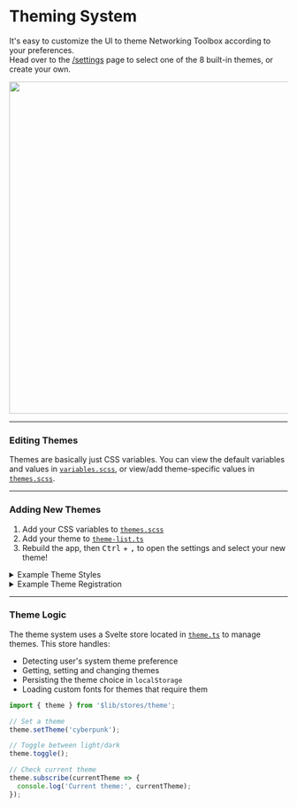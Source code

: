 # Theming System

It's easy to customize the UI to theme Networking Toolbox according to your preferences.<br>
Head over to the [/settings](https://networkingtoolbox.net/settings) page to select one of the 8 built-in themes, or create your own.


<p align="center">
<img width="600" src="https://storage.googleapis.com/as93-screenshots/networking-toolbox/themes.gif" />
</p>


---

### Editing Themes

Themes are basically just CSS variables. You can view the default variables and values in [`variables.scss`](https://github.com/Lissy93/networking-toolbox/blob/main/src/styles/variables.scss), or view/add theme-specific values in [`themes.scss`](https://github.com/Lissy93/networking-toolbox/blob/main/src/styles/themes.scss).

---

### Adding New Themes
1. Add your CSS variables to [`themes.scss`](https://github.com/Lissy93/networking-toolbox/blob/main/src/styles/themes.scss)
2. Add your theme to [`theme-list.ts`](https://github.com/Lissy93/networking-toolbox/blob/main/src/lib/constants/theme-list.ts)
3. Rebuild the app, then <kbd>Ctrl</kbd> + <kbd>,</kbd> to open the settings and select your new theme!

<details>
<summary>Example Theme Styles</summary>

```css
.theme-purple,
html[data-theme='purple'] {
  --color-primary: #cca6ff;
  --color-primary-hover: color-mix(in srgb, var(--color-primary) 70%, white 30%);
  --color-primary-dark: color-mix(in srgb, var(--color-primary) 70%, black 30%);
  --bg-primary: #13182b;
  --bg-secondary: #101b31;
  --bg-tertiary: #222e45;
  --text-secondary: #a0a7b0;
  --surface-hover: #2b384b;
  --border-primary: #30405b;
  --font-body: 'Poppins', sans-serif;
  --font-heading: 'Lora', 'Poppins', sans-serif;
}
```

</details>


<details>
<summary>Example Theme Registration</summary>

```javascript
{
  id: 'mytheme',
  name: 'My Theme',
  available: true,
  font: {
    name: 'Custom Font',
    url: 'https://fonts.googleapis.com/css2?family=Custom+Font',
    fallback: 'sans-serif'
  }
}
```
</details>

---

### Theme Logic
The theme system uses a Svelte store located in [`theme.ts`](https://github.com/Lissy93/networking-toolbox/blob/main/src/lib/stores/theme.ts) to manage themes. This store handles:
- Detecting user's system theme preference
- Getting, setting and changing themes
- Persisting the theme choice in `localStorage`
- Loading custom fonts for themes that require them


```javascript
import { theme } from '$lib/stores/theme';

// Set a theme
theme.setTheme('cyberpunk');

// Toggle between light/dark
theme.toggle();

// Check current theme
theme.subscribe(currentTheme => {
  console.log('Current theme:', currentTheme);
});
```
